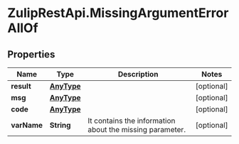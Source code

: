 # ZulipRestApi.MissingArgumentErrorAllOf

## Properties

Name | Type | Description | Notes
------------ | ------------- | ------------- | -------------
**result** | [**AnyType**](.md) |  | [optional] 
**msg** | [**AnyType**](.md) |  | [optional] 
**code** | [**AnyType**](.md) |  | [optional] 
**varName** | **String** | It contains the information about the missing parameter.  | [optional] 


